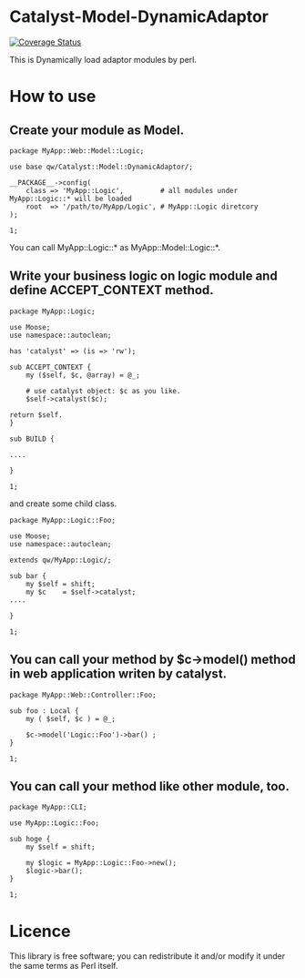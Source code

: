 Catalyst-Model-DynamicAdaptor
===============
[![Coverage Status](https://coveralls.io/repos/taiyuf/Catalyst-Dynamic-Adaptor/badge.png?branch=master)](https://coveralls.io/r/taiyuf/Catalyst-Dynamic-Adaptor)

This is Dynamically load adaptor modules by perl.

# How to use

## Create your module as Model.

    package MyApp::Web::Model::Logic;
    
    use base qw/Catalyst::Model::DynamicAdaptor/;
    
    __PACKAGE__->config(
        class => 'MyApp::Logic',         # all modules under MyApp::Logic::* will be loaded
        root  => '/path/to/MyApp/Logic', # MyApp::Logic diretcory
    );
    
    1;

You can call MyApp::Logic::* as MyApp::Model::Logic::*. 

## Write your business logic on logic module and define ACCEPT_CONTEXT method.

    package MyApp::Logic;
    
    use Moose;
    use namespace::autoclean;
    
    has 'catalyst' => (is => 'rw');
    
    sub ACCEPT_CONTEXT {
        my ($self, $c, @array) = @_;
    
        # use catalyst object: $c as you like.
        $self->catalyst($c);
    
    return $self.
    }
    
    sub BUILD {
    
    ....
    
    }
    
    1;

and create some child class.
    
    package MyApp::Logic::Foo;
    
    use Moose;
    use namespace::autoclean;

    extends qw/MyApp::Logic/;
    
    sub bar {
        my $self = shift;
        my $c    = $self->catalyst;
    ....
    
    }
    
    1;

## You can call your method by $c->model() method in web application writen by catalyst.

    package MyApp::Web::Controller::Foo;
    
    sub foo : Local {
        my ( $self, $c ) = @_;
    
        $c->model('Logic::Foo')->bar() ;
    }
    
    1;

## You can call your method like other module, too.

    package MyApp::CLI;
    
    use MyApp::Logic::Foo;
    
    sub hoge {
        my $self = shift;
    
        my $logic = MyApp::Logic::Foo->new();
        $logic->bar();
    }
    
    1;

# Licence

This library is free software; you can redistribute it and/or modify it under the same terms as Perl itself.

